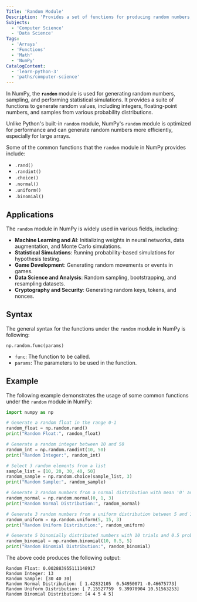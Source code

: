 ```yaml
---
Title: 'Random Module'
Description: 'Provides a set of functions for producing random numbers, sampling, and performing statistical simulations.'
Subjects:
  - 'Computer Science'
  - 'Data Science'
Tags:
  - 'Arrays'
  - 'Functions'
  - 'Math'
  - 'NumPy'
CatalogContent:
  - 'learn-python-3'
  - 'paths/computer-science'
---
```


In NumPy, the **`random`** module is used for generating random numbers, sampling, and performing statistical simulations. It provides a suite of functions to generate random values, including integers, floating-point numbers, and samples from various probability distributions.

Unlike Python's built-in `random` module, NumPy's `random` module is optimized for performance and can generate random numbers more efficiently, especially for large arrays.

Some of the common functions that the `random` module in NumPy provides include:

- `.rand()`
- `.randint()`
- `.choice()`
- `.normal()`
- `.uniform()`
- `.binomial()`

## Applications

The `random` module in NumPy is widely used in various fields, including:

- **Machine Learning and AI**: Initializing weights in neural networks, data augmentation, and Monte Carlo simulations.
- **Statistical Simulations**: Running probability-based simulations for hypothesis testing.
- **Game Development**: Generating random movements or events in games.
- **Data Science and Analysis**: Random sampling, bootstrapping, and resampling datasets.
- **Cryptography and Security**: Generating random keys, tokens, and nonces.

## Syntax

The general syntax for the functions under the `random` module in NumPy is following:

```pseudo
np.random.func(params)
```

- `func`: The function to be called.
- `params`: The parameters to be used in the function.

## Example

The following example demonstrates the usage of some common functions under the `random` module in NumPy:

```py
import numpy as np

# Generate a random float in the range 0-1
random_float = np.random.rand()
print("Random Float:", random_float)

# Generate a random integer between 10 and 50
random_int = np.random.randint(10, 50)
print("Random Integer:", random_int)

# Select 3 random elements from a list
sample_list = [10, 20, 30, 40, 50]
random_sample = np.random.choice(sample_list, 3)
print("Random Sample:", random_sample)

# Generate 3 random numbers from a normal distribution with mean '0' and standard deviation '1'
random_normal = np.random.normal(0, 1, 3)
print("Random Normal Distribution:", random_normal)

# Generate 3 random numbers from a uniform distribution between 5 and 15
random_uniform = np.random.uniform(5, 15, 3)
print("Random Uniform Distribution:", random_uniform)

# Generate 5 binomially distributed numbers with 10 trials and 0.5 probability
random_binomial = np.random.binomial(10, 0.5, 5)
print("Random Binomial Distribution:", random_binomial)
```

The above code produces the following output:

```shell
Random Float: 0.002883955111148917
Random Integer: 13
Random Sample: [30 40 30]
Random Normal Distribution: [ 1.42832105  0.54950071 -0.46675773]
Random Uniform Distribution: [ 7.15527759  9.39970904 10.51563253]
Random Binomial Distribution: [4 4 5 4 5]
```
